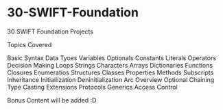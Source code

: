 # 30-SWIFT-Foundation
30 SWIFT Foundation Projects 

Topics Covered

Basic Syntax
Data Tyoes
Variables
Optionals
Constants
Literals
Operators
Decision Making
Loops
Strings
Characters
Arrays
Dictionaries
Functions 
Closures
Enumeratios
Structures
Classes
Properties
Methods
Subscripts
Inheritance
Initiailization
Deninitialization
Arc Overview
Optional Chaining
Type Casting
Extensions
Protocols
Generics 
Access Control

Bonus Content will be added :D

